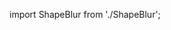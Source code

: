 import ShapeBlur from './ShapeBlur';

<div style={{position: 'relative', height: '500px', overflow: 'hidden'}}>
  <ShapeBlur
    variation={0}
    pixelRatioProp={window.devicePixelRatio || 1}
    shapeSize={0.5}
    roundness={0.5}
    borderSize={0.05}
    circleSize={0.5}
    circleEdge={1}
  />
</div>